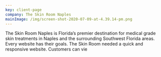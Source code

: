 ```yaml
---
key: client-page
company: The Skin Room Naples
mainImage: /img/screen-shot-2020-07-09-at-4.39.14-pm.png
---
```

The Skin Room Naples is Florida’s premier destination for medical grade skin treatments in Naples and the surrounding Southwest Florida areas. Every website has their goals. The Skin Room needed a quick and responsive website. Customers can vie
